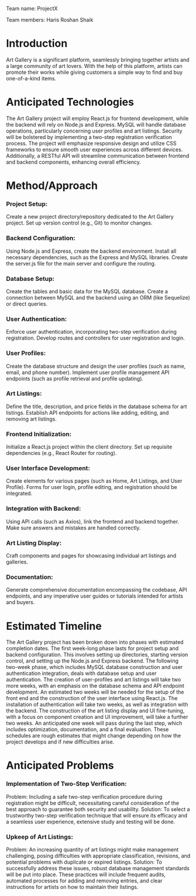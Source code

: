 Team name: ProjectX

Team members: Haris Roshan Shaik 

# Introduction

Art Gallery is a significant platform, seamlessly bringing together artists and a large community of art lovers. With the help of this platform, artists can promote their works while giving customers a simple way to find and buy one-of-a-kind items.

# Anticipated Technologies

The Art Gallery project will employ React.js for frontend development, while the backend will rely on Node.js and Express. MySQL will handle database operations, particularly concerning user profiles and art listings. Security will be bolstered by implementing a two-step registration verification process. The project will emphasize responsive design and utilize CSS frameworks to ensure smooth user experiences across different devices. Additionally, a RESTful API will streamline communication between frontend and backend components, enhancing overall efficiency.

# Method/Approach

### Project Setup:

Create a new project directory/repository dedicated to the Art Gallery project. Set up version control (e.g., Git) to monitor changes.

### Backend Configuration:

Using Node.js and Express, create the backend environment. Install all necessary dependencies, such as the Express and MySQL libraries. Create the server.js file for the main server and configure the routing.

### Database Setup:

Create the tables and basic data for the MySQL database. Create a connection between MySQL and the backend using an ORM (like Sequelize) or direct queries.

### User Authentication:

Enforce user authentication, incorporating two-step verification during registration. Develop routes and controllers for user registration and login.

### User Profiles:

Create the database structure and design the user profiles (such as name, email, and phone number). Implement user profile management API endpoints (such as profile retrieval and profile updating).

### Art Listings:

Define the title, description, and price fields in the database schema for art listings. Establish API endpoints for actions like adding, editing, and removing art listings.

### Frontend Initialization:

Initialize a React.js project within the client directory. Set up requisite dependencies (e.g., React Router for routing).

### User Interface Development:

Create elements for various pages (such as Home, Art Listings, and User Profile). Forms for user login, profile editing, and registration should be integrated.

### Integration with Backend:

Using API calls (such as Axios), link the frontend and backend together. Make sure answers and mistakes are handled correctly.

### Art Listing Display:

Craft components and pages for showcasing individual art listings and galleries.

### Documentation:

Generate comprehensive documentation encompassing the codebase, API endpoints, and any imperative user guides or tutorials intended for artists and buyers.

# Estimated Timeline

The Art Gallery project has been broken down into phases with estimated completion dates. The first week-long phase lasts for project setup and backend configuration. This involves setting up directories, starting version control, and setting up the Node.js and Express backend. The following two-week phase, which includes MySQL database construction and user authentication integration, deals with database setup and user authentication. The creation of user-profiles and art listings will take two more weeks, with an emphasis on the database schema and API endpoint development. An estimated two weeks will be needed for the setup of the front end and the construction of the user interface using React.js. The installation of authentication will take two weeks, as well as integration with the backend. The construction of the art listing display and UI fine-tuning, with a focus on component creation and UI improvement, will take a further two weeks. An anticipated one week will pass during the last step, which includes optimization, documentation, and a final evaluation. These schedules are rough estimates that might change depending on how the project develops and if new difficulties arise.

# Anticipated Problems

### Implementation of Two-Step Verification:
Problem: Including a safe two-step verification procedure during registration might be difficult, necessitating careful consideration of the best approach to guarantee both security and usability.
Solution: To select a trustworthy two-step verification technique that will ensure its efficacy and a seamless user experience, extensive study and testing will be done.

### Upkeep of Art Listings:
Problem: An increasing quantity of art listings might make management challenging, posing difficulties with appropriate classification, revisions, and potential problems with duplicate or expired listings.
Solution: To successfully address these issues, robust database management standards will be put into place. These practices will include frequent audits, automated processes for adding and removing entries, and clear instructions for artists on how to maintain their listings.

